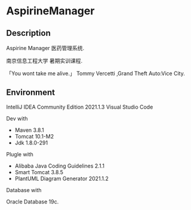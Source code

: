 # AspirineManager

## Description

Aspirine Manager 医药管理系统.

南京信息工程大学 暑期实训课程.

「You wont take me alive.」 Tommy Vercetti ,Grand Theft Auto:Vice City.

## Environment

IntelliJ IDEA Community Edition 2021.1.3 Visual Studio Code

Dev with

- Maven 3.8.1
- Tomcat 10.1-M2
- Jdk 1.8.0-291

Plugle with

- Alibaba Java Coding Guidelines 2.1.1
- Smart Tomcat 3.8.5
- PlantUML Diagram Generator 2021.1.2

Database with

Oracle Database 19c.
